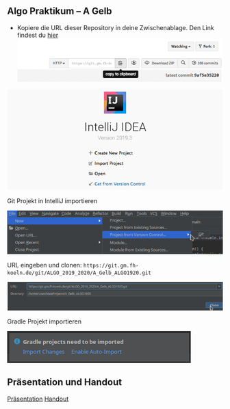 Algo Praktikum – A Gelb
---

- Kopiere die URL dieser Repository in deine Zwischenablage. Den Link findest du [hier](#pull-request-area)  
![URL der Repository kopieren.](docs/readme/1-copy-clone-url.png "URL der Repository kopieren.")


![Importiere ein Projekt mithilfe von Version Control.](docs/readme/2-choose-version-control.png "Importiere ein Projekt mithilfe von Version Control.")



Git Projekt in IntelliJ importieren

![File->Project from VC->Git](docs/import.png "Import Git Project")

URL eingeben und clonen: `https://git.gm.fh-koeln.de/git/ALGO_2019_2020/A_Gelb_ALGO1920.git`

![Enter URL](docs/import_2.png "Enter URL")

Gradle Projekt importieren

![Import Gradle project](docs/import_3.png "Import Gradle Project")

Präsentation und Handout
---
[Präsentation](docs/Pra%CC%88sentation.pptx)
[Handout](docs/Handout.pdf)
